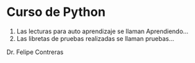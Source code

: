 # Curso de Python

1. Las lecturas para auto aprendizaje se llaman Aprendiendo...
2. Las libretas de pruebas realizadas se llaman pruebas...


Dr. Felipe Contreras